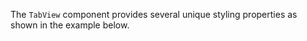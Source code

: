 The `TabView` component provides several unique styling properties as shown in the example below.

<snippet id='tab-view-styling-ng-html'/>
